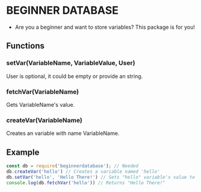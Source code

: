 # BEGINNER DATABASE
- Are you a beginner and want to store variables? This package is for you!

## Functions
### setVar(VariableName, VariableValue, User)
User is optional, it could be empty or provide an string.

### fetchVar(VariableName)
Gets VariableName's value.

### createVar(VariableName)
Creates an variable with name VariableName.

## Example
```javascript
const db = require('beginnerdatabase'); // Needed
db.createVar('hello') // Creates a variable named 'hello'
db.setVar('hello', 'Hello There!') // Sets "hello" variable's value to "Hello There!"
console.log(db.fetchVar('hello')) // Returns "Hello There!"
```
